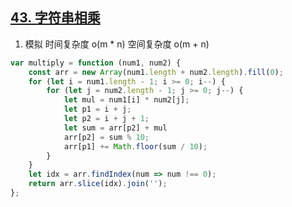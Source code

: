 ## [43. 字符串相乘](https://leetcode.cn/problems/multiply-strings/description/)

1. 模拟 时间复杂度 o(m * n) 空间复杂度 o(m + n)
```ts
var multiply = function (num1, num2) {
    const arr = new Array(num1.length + num2.length).fill(0);
    for (let i = num1.length - 1; i >= 0; i--) {
        for (let j = num2.length - 1; j >= 0; j--) {
            let mul = num1[i] * num2[j];
            let p1 = i + j;
            let p2 = i + j + 1;
            let sum = arr[p2] + mul
            arr[p2] = sum % 10;
            arr[p1] += Math.floor(sum / 10);
        }
    }
    let idx = arr.findIndex(num => num !== 0);
    return arr.slice(idx).join('');
};
```